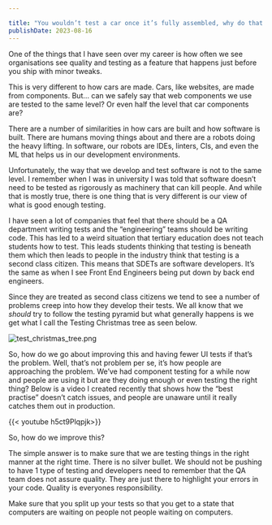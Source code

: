 ```yaml
---

title: "You wouldn’t test a car once it’s fully assembled, why do that to your app?"
publishDate: 2023-08-16
---
```


One of the things that I have seen over my career is how often we see organisations see quality and testing as a feature that happens just before you ship with minor tweaks.

This is very different to how cars are made. Cars, like websites, are made from components. But… can we safely say that web components we use are tested to the same level? Or even half the level that car components are?

There are a number of similarities in how cars are built and how software is built. There are humans moving things about and there are a robots doing the heavy lifting. In software, our robots are IDEs, linters, CIs, and even the ML that helps us in our development environments.

Unfortunately, the way that we develop and test software is not to the same level. I remember when I was in university I was told that software doesn’t need to be tested as rigorously as machinery that can kill people. And while that is mostly true, there is one thing that is very different is our view of what is good enough testing.

I have seen a lot of companies that feel that there should be a QA department writing tests and the “engineering” teams should be writing code. This has led to a weird situation that tertiary education does not teach students how to test. This leads students thinking that testing is beneath them which then leads to people in the industry think that testing is a second class citizen. This means that SDETs are software developers. It’s the same as when I see Front End Engineers being put down by back end engineers.

Since they are treated as second class citizens we tend to see a number of problems creep into how they develop their tests. We all know that we *should* try to follow the testing pyramid but what generally happens is we get what I call the Testing Christmas tree as seen below.

![test_christmas_tree.png](/img/test_christmas_tree.png)

So, how do we go about improving this and having fewer UI tests if that’s the problem. Well, that’s not problem per se, it’s how people are approaching the problem. We’ve had component testing for a while now and people are using it but are they doing enough or even testing the right thing? Below is a video I created recently that shows how the “best practise” doesn’t catch issues, and people are unaware until it really catches them out in production.

{{< youtube h5ct9Plqpjk>}}

So, how do we improve this?

The simple answer is to make sure that we are testing things in the right manner at the right time. There is no silver bullet. We should not be pushing to have 1 type of testing and developers need to remember that the QA team does not assure quality. They are just there to highlight your errors in your code. Quality is everyones responsibility.

Make sure that you split up your tests so that you get to a state that computers are waiting on people not people waiting on computers.

